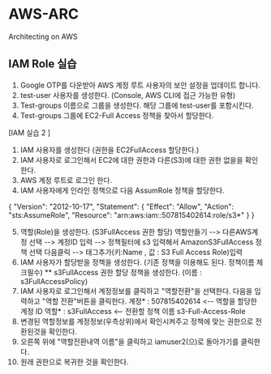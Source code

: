 # AWS-ARC
Architecting on AWS
## IAM Role 실습
1. Google OTP를 다운받아 AWS 계정 루트 사용자의 보안 설정을 업데이트 합니다.
2. test-user 사용자를 생성한다. (Console, AWS CLI에 접근 가능한 유형)
3. Test-groups 이름으로 그룹을 생성한다.
   해당 그룹에 test-user를 포함시킨다.
4. Test-groups 그룹에 EC2-Full Access 정책을 찾아서 할당한다.

[IAM 실습 2 ]
1. IAM 사용자를 생성한다 (권한을 EC2FullAccess 할당한다.)
2. IAM 사용자로 로그인해서 EC2에 대한 권한과 다른(S3)에 대한 권한 없을을 확인한다.
3. AWS 계정 루트로 로그인 한다.
4. IAM 사용자에게 인라인 정책으로 다음 AssumRole 정책을 할당한다.

{
  "Version": "2012-10-17",
  "Statement": {
    "Effect": "Allow",
    "Action": "sts:AssumeRole",
    "Resource": "arn:aws:iam::507815402614:role/s3*"
  }
}

5. 역할(Role)을 생성한다. (S3FullAccess 권한 할당)
   역할만들기 --> 다른AWS계정 선택 --> 계정ID 입력 --> 정책필터에 s3 입력해서 AmazonS3FullAccess 정책 선택
   다음클릭 --> 태그추가(키:Name , 값 : S3 Full Access Role)입력
6. IAM 사용자가 할당받을 정책을 생성한다. (기존 정책을 이용해도 된다. 정책이름 체크필수)
    ** s3FullAccess 권한 할당 정책을 생성한다. (이름 : s3FullAccessPolicy)
7. IAM 사용자로 로그인해서 계정정보를 클릭하고 "역할전환"을 선택한다.
    다음을 입력하고 "역할 전환"버튼을 클릭한다.
    계정* : 507815402614     <-- 역할을 할당한 계정 ID
    역할* : s3FullAccess     <-- 전환할 정책 이름  s3-Full-Access-Role
8. 변경된 역할정보를 계정정보(우측상위)에서 확인시켜주고 정책에 맞는 권한으로 전환된것을 확인한다.
9. 오른쪽 위에 "역할전환내역 이름"을 클릭하고 iamuser2(으)로 돌아가기를 클릭한다.
10. 원래 권한으로 복귀한 것을 확인한다.

